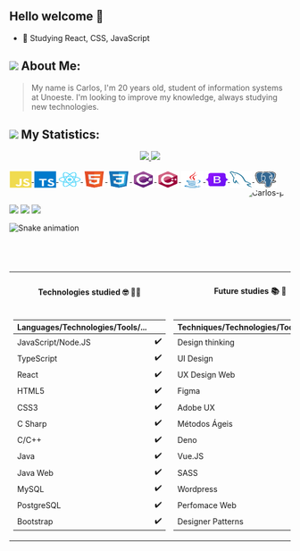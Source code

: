 ## Hello welcome 👋 

- 🌱 Studying React, CSS, JavaScript

## <img src="https://media.giphy.com/media/lJoqZWcFDAbvy/giphy.gif" width="25"> About Me:
> My name is Carlos, I'm 20 years old, student of information systems at Unoeste.
> I'm looking to improve my knowledge, always studying new technologies.

<!-- 
## :notebook_with_decorative_cover: Detailed information:

- Name: Carlos Eduardo Correia de Souza
- Age: 20Y
- University: UNOESTE - FIPP (information system)
- Living In: *** - São Paulo, Brazil
-->

## <img src="https://media.giphy.com/media/cj87CxfRtrUifF3Ryk/giphy.gif" width="25"> My Statistics:
<div align="center">
  <a href="https://github.com/UpShadow">
  <img height="165em" src="https://github-readme-stats.vercel.app/api?username=UpShadow&show_icons=true&theme=dracula&include_all_commits=true&count_private=true"/>
  <img height="165em" src="https://github-readme-stats.vercel.app/api/top-langs/?username=UpShadow&layout=compact&langs_count=7&theme=dracula"/>
</div>
<div style="display: inline_block"><br>
  <img align="center" alt="Js-icon" height="30" width="40" src="https://raw.githubusercontent.com/devicons/devicon/master/icons/javascript/javascript-plain.svg">
  <img align="center" alt="Ts-icon" height="30" width="40" src="https://raw.githubusercontent.com/devicons/devicon/master/icons/typescript/typescript-plain.svg">
  <img align="center" alt="React-icon" height="30" width="40" src="https://raw.githubusercontent.com/devicons/devicon/master/icons/react/react-original.svg">
  <img align="center" alt="HTML-icon" height="30" width="40" src="https://raw.githubusercontent.com/devicons/devicon/master/icons/html5/html5-original.svg">
  <img align="center" alt="CSS-icon" height="30" width="40" src="https://raw.githubusercontent.com/devicons/devicon/master/icons/css3/css3-original.svg">
  <img align="center" alt="Csharp-icon" height="30" width="40" src="https://raw.githubusercontent.com/devicons/devicon/master/icons/csharp/csharp-original.svg">
  <img align="center" alt="CPLUSPLUS-icon" height="30" width="40" src="https://raw.githubusercontent.com/devicons/devicon/master/icons/cplusplus/cplusplus-original.svg">
  <img align="center" alt="Java-icon" height="30" width="40" src="https://raw.githubusercontent.com/devicons/devicon/master/icons/java/java-original.svg">
  <img align="center" alt="Bootstrap-icon" height="30" width="40" src="https://raw.githubusercontent.com/devicons/devicon/master/icons/bootstrap/bootstrap-original.svg">
  <img align="center" alt="mysql-icon" height="30" width="40" src="https://raw.githubusercontent.com/devicons/devicon/master/icons/mysql/mysql-original.svg">
  <img align="center" alt="Postgresql-icon" height="30" width="40" src="https://raw.githubusercontent.com/devicons/devicon/master/icons/postgresql/postgresql-original.svg">
  
  <img align="right" alt="Carlos-pic" height="150" style="border-radius:50px;" src="https://media.discordapp.net/attachments/743243018769006603/972171195074117692/UpShadow.gif?width=676&height=676">
</div>
  
  ##
 
<div>
  <a href="https://www.linkedin.com/in/carlos-eduardo-correia-de-souza-275999219/" target="_blank"><img src="https://img.shields.io/badge/-LinkedIn-%230077B5?style=for-the-badge&logo=linkedin&logoColor=white" target="_blank"></a>
  <a href = "mailto: CarlosCorreia1002@gmail.com"><img src="https://img.shields.io/badge/-Gmail-%23EA4335?style=for-the-badge&logo=gmail&logoColor=white" target="_blank"></a>
  <a href="https://www.instagram.com/kadu_ziin/" target="_blank"><img src="https://img.shields.io/badge/-Instagram-%23E4405F?style=for-the-badge&logo=instagram&logoColor=white" target="_blank"></a>
</div>
 
  ![Snake animation](https://github.com/UpShadow/UpShadow/blob/output/github-contribution-grid-snake.svg)
 
</div>

<table align="center">
<tr><th>
  
  #### Technologies studied :nerd_face: :man_technologist:
  
</th><th>
  
#### Future studies :books: :rocket:

</th></tr>
<tr><td>

Languages/Technologies/Tools/...   | |
--------- | ------
JavaScript/Node.JS | :heavy_check_mark: |
TypeScript | :heavy_check_mark: |
React | :heavy_check_mark: |
HTML5 | :heavy_check_mark: |
CSS3 | :heavy_check_mark: |
C Sharp | :heavy_check_mark: |
C/C++ | :heavy_check_mark: |
Java | :heavy_check_mark: |
Java Web | :heavy_check_mark: |
MySQL | :heavy_check_mark: |
PostgreSQL | :heavy_check_mark: |
Bootstrap | :heavy_check_mark: |

</td>
<td>
  
Techniques/Technologies/Tools/...   | |
--------- | ------
Design thinking | :hourglass_flowing_sand: |
UI Design | :hourglass_flowing_sand: |
UX Design Web | :hourglass_flowing_sand: |
Figma | :hourglass_flowing_sand: |
Adobe UX | :hourglass_flowing_sand: |
Métodos Ágeis | :hourglass_flowing_sand: |
Deno | :hourglass_flowing_sand: |
Vue.JS | :hourglass_flowing_sand: |
SASS | :hourglass_flowing_sand: |
Wordpress | :hourglass_flowing_sand: |
Perfomace Web | :hourglass_flowing_sand: |
Designer Patterns | :hourglass_flowing_sand: |

</td>
</tr> 
</table>

